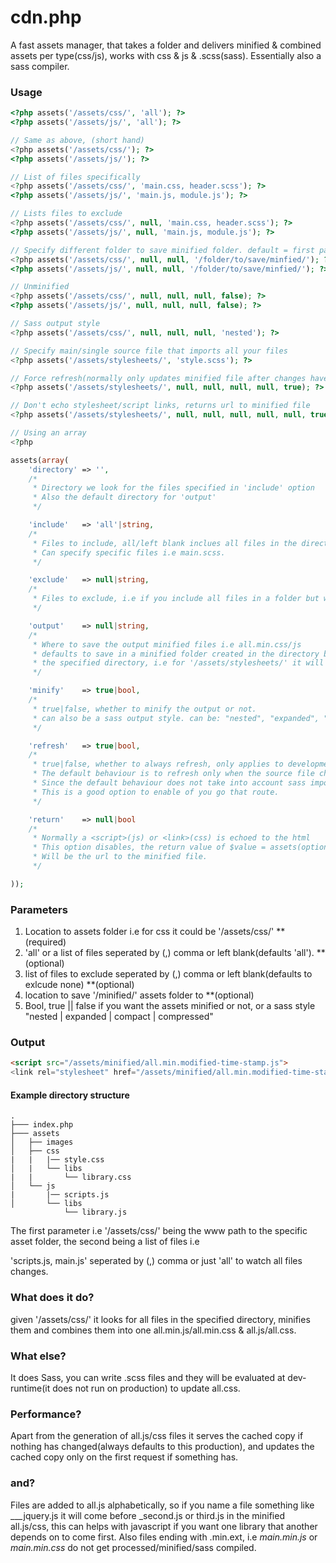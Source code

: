 # cdn.php

A fast assets manager, that takes a folder and delivers minified & combined assets per type(css/js), works with css &amp; js & .scss(sass). Essentially also a sass compiler.

### Usage

```php
<?php assets('/assets/css/', 'all'); ?>
<?php assets('/assets/js/', 'all'); ?>

// Same as above, (short hand)
<?php assets('/assets/css/'); ?>
<?php assets('/assets/js/'); ?>

// List of files specifically
<?php assets('/assets/css/', 'main.css, header.scss'); ?>
<?php assets('/assets/js/', 'main.js, module.js'); ?>

// Lists files to exclude
<?php assets('/assets/css/', null, 'main.css, header.scss'); ?>
<?php assets('/assets/js/', null, 'main.js, module.js'); ?>

// Specify different folder to save minified folder. default = first param + '/minified/'
<?php assets('/assets/css/', null, null, '/folder/to/save/minfied/'); ?>
<?php assets('/assets/js/', null, null, '/folder/to/save/minfied/'); ?>

// Unminified
<?php assets('/assets/css/', null, null, null, false); ?>
<?php assets('/assets/js/', null, null, null, false); ?>

// Sass output style
<?php assets('/assets/css/', null, null, null, 'nested'); ?>

// Specify main/single source file that imports all your files
<?php assets('/assets/stylesheets/', 'style.scss'); ?>

// Force refresh(normally only updates minified file after changes have occured to source files)
<?php assets('/assets/stylesheets/', null, null, null, null, true); ?>

// Don't echo stylesheet/script links, returns url to minified file
<?php assets('/assets/stylesheets/', null, null, null, null, null, true); ?>

// Using an array
<?php

assets(array(
	'directory' => '',
	/* 
	 * Directory we look for the files specified in 'include' option
	 * Also the default directory for 'output'
	 */

	'include'   => 'all'|string, 
	/* 
	 * Files to include, all/left blank inclues all files in the directory
	 * Can specify specific files i.e main.scss.
	 */

	'exclude'   => null|string,
	/* 
	 * Files to exclude, i.e if you include all files in a folder but want to exclude a few.
	 */

	'output'    => null|string,
	/* 
	 * Where to save the output minified files i.e all.min.css/js
	 * defaults to save in a minified folder created in the directory before 
	 * the specified directory, i.e for '/assets/stylesheets/' it will be /assets/
	 */

	'minify'    => true|bool,
	/* 
	 * true|false, whether to minify the output or not.
	 * can also be a sass output style. can be: "nested", "expanded", "compact", "compressed".
	 */

	'refresh'   => true|bool,
	/* 
	 * true|false, whether to always refresh, only applies to development(doesn't apply on production)
	 * The default behaviour is to refresh only when the source file changes.
	 * Since the default behaviour does not take into account sass import files if you're using one base sass file.
	 * This is a good option to enable of you go that route.
	 */

	'return'    => null|bool
	/* 
	 * Normally a <script>(js) or <link>(css) is echoed to the html
	 * This option disables, the return value of $value = assets(options)
	 * Will be the url to the minified file.
	 */

));
```

### Parameters

1. Location to assets folder i.e for css it could be '/assets/css/' **(required)
2. 'all' or a list of files seperated by (,) comma or left blank(defaults 'all'). **(optional)
3. list of files  to exclude seperated by (,) comma or left blank(defaults to exlcude none) **(optional)
4. location to save '/minified/' assets folder to **(optional)
5. Bool, true || false if you want the assets minified or not, or a sass style "nested | expanded | compact | compressed"

### Output

```html
<script src="/assets/minified/all.min.modified-time-stamp.js">
<link rel="stylesheet" href="/assets/minified/all.min.modified-time-stamp.css">
```

#### Example directory structure

```
.
├─── index.php
├─── assets
│   ├── images
│   ├── css
|   |   |── style.css
│   |   └── libs
|   |		└── library.css
│   └── js
|       |── scripts.js
│       └── libs
 			└── library.js
```



The first parameter i.e '/assets/css/' being the www path to the specific asset folder, the second being a list of files i.e

'scripts.js, main.js' seperated by (,) comma or just 'all' to watch all files changes.

### What does it do?

given '/assets/css/' it looks for all files in the specified directory, minifies them and combines them into one all.min.js/all.min.css
& all.js/all.css.

### What else?

It does Sass, you can write .scss files and they will be evaluated at dev-runtime(it does not run on production) to update all.css.

### Performance?

Apart from the generation of all.js/css files it serves the cached copy if nothing has changed(always defaults to this production), and updates the cached copy only on the first request if something has.


### and?

Files are added to all.js alphabetically, so if you name a file something like ___jquery.js it will come before _second.js or third.js in the minified all.js/css, this can helps with javascript if you want one library that another depends on to come first. Also files ending with .min.ext, i.e *main.min.js* or *main.min.css* do not get processed/minified/sass compiled.
